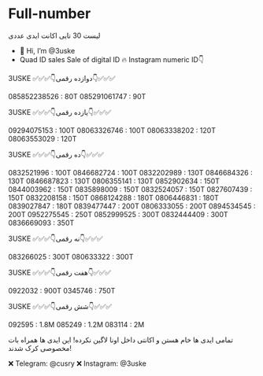 # Full-number
لیست 30 تایی اکانت ایدی عددی


- 👋 Hi, I’m @3uske
- Quad ID sales
Sale of digital ID 🔥
Instagram numeric ID👇


 3USKE                    ✅✅✅👇دوازده رقمی👇✅✅✅

 085852238526 : 80T
 085291061747 : 90T
 
 3USKE                    ✅✅✅👇یازده رقمی👇✅✅✅
 
 09294075153 : 100T
 08063326746 : 100T
 08063338202 : 120T
 08063553029 : 120T
 
 3USKE                    ✅✅✅👇ده رقمی👇✅✅✅
 
 0832521996 : 100T
 0846682724 : 100T
 0832202989 : 130T
 0846684326 : 130T
 0846687823 : 130T
 0806355141 : 130T
 0852902634 : 150T
 0844003962 : 150T
 0835898009 : 150T
 0832524057 : 150T
 0827607439 : 150T
 0832208158 : 150T
 0868124288 : 180T
 0806446831 : 180T
 0839027847 : 180T
 0839477447 : 200T
 0806333055 : 200T
 0894534545 : 200T
 0952275545 : 250T
 0852999525 : 300T
 0832444409 : 300T
 0836669093 : 350T
 
 3USKE                    ✅✅✅👇نه رقمی👇✅✅✅
 
 
 083266025 : 300T
 080633322 : 300T

 
 3USKE                    ✅✅✅👇هفت رقمی👇✅✅✅
 
 0922032 : 900T
 0345746 : 750T
 
 3USKE                    ✅✅✅👇شش رقمی👇✅✅✅
 
 092595 : 1.8M
 085249 : 1.2M
 083114 : 2M
 
 تمامی ایدی ها خام هستن و اکانتی داخل اونا لاگین نکرده!
 این ایدی ها همراه بات مخصوصی کرک شدند!
 
 
 
 ❌ Telegram: @cusry
 ❌ Instagram: @3uske
